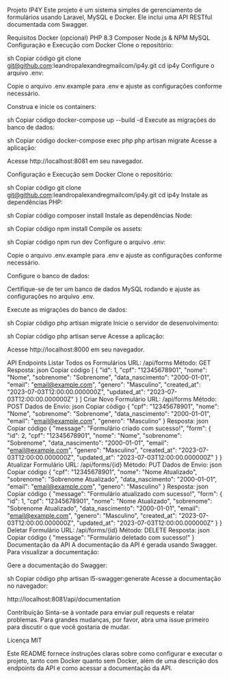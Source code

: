 Projeto IP4Y
Este projeto é um sistema simples de gerenciamento de formulários usando Laravel, MySQL e Docker. Ele inclui uma API RESTful documentada com Swagger.

Requisitos
Docker (opcional)
PHP 8.3
Composer
Node.js & NPM
MySQL
Configuração e Execução com Docker
Clone o repositório:

sh
Copiar código
git clone git@github.com:leandropalexandregmailcom/ip4y.git
cd ip4y
Configure o arquivo .env:

Copie o arquivo .env.example para .env e ajuste as configurações conforme necessário.

Construa e inicie os containers:

sh
Copiar código
docker-compose up --build -d
Execute as migrações do banco de dados:

sh
Copiar código
docker-compose exec php php artisan migrate
Acesse a aplicação:

Acesse http://localhost:8081 em seu navegador.

Configuração e Execução sem Docker
Clone o repositório:

sh
Copiar código
git clone git@github.com:leandropalexandregmailcom/ip4y.git
cd ip4y
Instale as dependências PHP:

sh
Copiar código
composer install
Instale as dependências Node:

sh
Copiar código
npm install
Compile os assets:

sh
Copiar código
npm run dev
Configure o arquivo .env:

Copie o arquivo .env.example para .env e ajuste as configurações conforme necessário.

Configure o banco de dados:

Certifique-se de ter um banco de dados MySQL rodando e ajuste as configurações no arquivo .env.

Execute as migrações do banco de dados:

sh
Copiar código
php artisan migrate
Inicie o servidor de desenvolvimento:

sh
Copiar código
php artisan serve
Acesse a aplicação:

Acesse http://localhost:8000 em seu navegador.

API Endpoints
Listar Todos os Formulários
URL: /api/forms
Método: GET
Resposta:
json
Copiar código
[
    {
        "id": 1,
        "cpf": "12345678901",
        "nome": "Nome",
        "sobrenome": "Sobrenome",
        "data_nascimento": "2000-01-01",
        "email": "email@example.com",
        "genero": "Masculino",
        "created_at": "2023-07-03T12:00:00.000000Z",
        "updated_at": "2023-07-03T12:00:00.000000Z"
    }
]
Criar Novo Formulário
URL: /api/forms
Método: POST
Dados de Envio:
json
Copiar código
{
    "cpf": "12345678901",
    "nome": "Nome",
    "sobrenome": "Sobrenome",
    "data_nascimento": "2000-01-01",
    "email": "email@example.com",
    "genero": "Masculino"
}
Resposta:
json
Copiar código
{
    "message": "Formulário criado com sucesso!",
    "form": {
        "id": 2,
        "cpf": "12345678901",
        "nome": "Nome",
        "sobrenome": "Sobrenome",
        "data_nascimento": "2000-01-01",
        "email": "email@example.com",
        "genero": "Masculino",
        "created_at": "2023-07-03T12:00:00.000000Z",
        "updated_at": "2023-07-03T12:00:00.000000Z"
    }
}
Atualizar Formulário
URL: /api/forms/{id}
Método: PUT
Dados de Envio:
json
Copiar código
{
    "cpf": "12345678901",
    "nome": "Nome Atualizado",
    "sobrenome": "Sobrenome Atualizado",
    "data_nascimento": "2000-01-01",
    "email": "email@example.com",
    "genero": "Masculino"
}
Resposta:
json
Copiar código
{
    "message": "Formulário atualizado com sucesso!",
    "form": {
        "id": 1,
        "cpf": "12345678901",
        "nome": "Nome Atualizado",
        "sobrenome": "Sobrenome Atualizado",
        "data_nascimento": "2000-01-01",
        "email": "email@example.com",
        "genero": "Masculino",
        "created_at": "2023-07-03T12:00:00.000000Z",
        "updated_at": "2023-07-03T12:00:00.000000Z"
    }
}
Deletar Formulário
URL: /api/forms/{id}
Método: DELETE
Resposta:
json
Copiar código
{
    "message": "Formulário deletado com sucesso!"
}
Documentação da API
A documentação da API é gerada usando Swagger. Para visualizar a documentação:

Gere a documentação do Swagger:

sh
Copiar código
php artisan l5-swagger:generate
Acesse a documentação no navegador:

http://localhost:8081/api/documentation

Contribuição
Sinta-se à vontade para enviar pull requests e relatar problemas. Para grandes mudanças, por favor, abra uma issue primeiro para discutir o que você gostaria de mudar.

Licença
MIT

Este README fornece instruções claras sobre como configurar e executar o projeto, tanto com Docker quanto sem Docker, além de uma descrição dos endpoints da API e como acessar a documentação da API.

